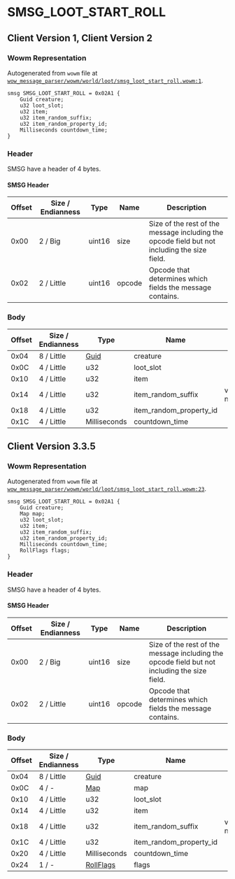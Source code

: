 # SMSG_LOOT_START_ROLL

## Client Version 1, Client Version 2

### Wowm Representation

Autogenerated from `wowm` file at [`wow_message_parser/wowm/world/loot/smsg_loot_start_roll.wowm:1`](https://github.com/gtker/wow_messages/tree/main/wow_message_parser/wowm/world/loot/smsg_loot_start_roll.wowm#L1).
```rust,ignore
smsg SMSG_LOOT_START_ROLL = 0x02A1 {
    Guid creature;
    u32 loot_slot;
    u32 item;
    u32 item_random_suffix;
    u32 item_random_property_id;
    Milliseconds countdown_time;
}
```
### Header

SMSG have a header of 4 bytes.

#### SMSG Header

| Offset | Size / Endianness | Type   | Name   | Description |
| ------ | ----------------- | ------ | ------ | ----------- |
| 0x00   | 2 / Big           | uint16 | size   | Size of the rest of the message including the opcode field but not including the size field.|
| 0x02   | 2 / Little        | uint16 | opcode | Opcode that determines which fields the message contains.|

### Body

| Offset | Size / Endianness | Type | Name | Comment |
| ------ | ----------------- | ---- | ---- | ------- |
| 0x04 | 8 / Little | [Guid](../types/packed-guid.md) | creature |  |
| 0x0C | 4 / Little | u32 | loot_slot |  |
| 0x10 | 4 / Little | u32 | item |  |
| 0x14 | 4 / Little | u32 | item_random_suffix | vmangos/mangoszero: not used ? |
| 0x18 | 4 / Little | u32 | item_random_property_id |  |
| 0x1C | 4 / Little | Milliseconds | countdown_time |  |

## Client Version 3.3.5

### Wowm Representation

Autogenerated from `wowm` file at [`wow_message_parser/wowm/world/loot/smsg_loot_start_roll.wowm:23`](https://github.com/gtker/wow_messages/tree/main/wow_message_parser/wowm/world/loot/smsg_loot_start_roll.wowm#L23).
```rust,ignore
smsg SMSG_LOOT_START_ROLL = 0x02A1 {
    Guid creature;
    Map map;
    u32 loot_slot;
    u32 item;
    u32 item_random_suffix;
    u32 item_random_property_id;
    Milliseconds countdown_time;
    RollFlags flags;
}
```
### Header

SMSG have a header of 4 bytes.

#### SMSG Header

| Offset | Size / Endianness | Type   | Name   | Description |
| ------ | ----------------- | ------ | ------ | ----------- |
| 0x00   | 2 / Big           | uint16 | size   | Size of the rest of the message including the opcode field but not including the size field.|
| 0x02   | 2 / Little        | uint16 | opcode | Opcode that determines which fields the message contains.|

### Body

| Offset | Size / Endianness | Type | Name | Comment |
| ------ | ----------------- | ---- | ---- | ------- |
| 0x04 | 8 / Little | [Guid](../types/packed-guid.md) | creature |  |
| 0x0C | 4 / - | [Map](map.md) | map |  |
| 0x10 | 4 / Little | u32 | loot_slot |  |
| 0x14 | 4 / Little | u32 | item |  |
| 0x18 | 4 / Little | u32 | item_random_suffix | vmangos/mangoszero: not used ? |
| 0x1C | 4 / Little | u32 | item_random_property_id |  |
| 0x20 | 4 / Little | Milliseconds | countdown_time |  |
| 0x24 | 1 / - | [RollFlags](rollflags.md) | flags |  |

